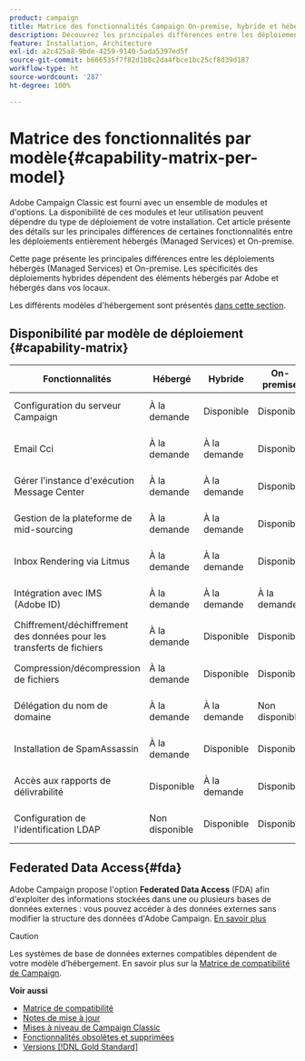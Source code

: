 ```yaml
---
product: campaign
title: Matrice des fonctionnalités Campaign On-premise, hybride et hébergé
description: Découvrez les principales différences entre les déploiements hébergés et On-premise
feature: Installation, Architecture
exl-id: a2c425a8-9bde-4259-9140-5ada5397ed5f
source-git-commit: b666535f7f82d1b8c2da4fbce1bc25cf8d39d187
workflow-type: ht
source-wordcount: '287'
ht-degree: 100%

---
```


# Matrice des fonctionnalités par modèle{#capability-matrix-per-model}



Adobe Campaign Classic est fourni avec un ensemble de modules et d&#39;options. La disponibilité de ces modules et leur utilisation peuvent dépendre du type de déploiement de votre installation. Cet article présente des détails sur les principales différences de certaines fonctionnalités entre les déploiements entièrement hébergés (Managed Services) et On-premise.

Cette page présente les principales différences entre les déploiements hébergés (Managed Services) et On-premise. Les spécificités des déploiements hybrides dépendent des éléments hébergés par Adobe et hébergés dans vos locaux.

Les différents modèles d&#39;hébergement sont présentés [dans cette section](../../installation/using/hosting-models.md).

## Disponibilité par modèle de déploiement {#capability-matrix}

| Fonctionnalités | Hébergé | Hybride | On-premise | Détails |
|-----------------------------------------------|------------------|-----------|---------------|-----------------------------------------------------------------------------------------------------------------------------------------------------------------------------------------------------------------------|
| Configuration du serveur Campaign | À la demande | Disponible | Disponible | [En savoir plus](../../installation/using/the-server-configuration-file.md) |
| Email Cci | À la demande | À la demande | Disponible | [En savoir plus](../../installation/using/email-archiving.md) |
| Gérer l&#39;instance d&#39;exécution Message Center | À la demande | À la demande | Disponible | [En savoir plus](../../message-center/using/about-transactional-messaging.md) |
| Gestion de la plateforme de mid-sourcing | À la demande | À la demande | Disponible | [En savoir plus](../../installation/using/mid-sourcing-server.md) |
| Inbox Rendering via Litmus | À la demande | À la demande | Disponible | [En savoir plus](../../delivery/using/inbox-rendering.md) |
| Intégration avec IMS (Adobe ID) | À la demande | À la demande | À la demande | [En savoir plus](../../integrations/using/about-adobe-id.md) |
| Chiffrement/déchiffrement des données pour les transferts de fichiers | À la demande | Disponible | Disponible | [En savoir plus](../../platform/using/unzip-decrypt.md) |
| Compression/décompression de fichiers | À la demande | Disponible | Disponible | [En savoir plus](../../platform/using/unzip-decrypt.md) |
| Délégation du nom de domaine | À la demande | À la demande | Non disponible | [En savoir plus](https://experienceleague.adobe.com/docs/control-panel/using/subdomains-and-certificates/setting-up-new-subdomain.html?lang=fr) |
| Installation de SpamAssassin | À la demande | Disponible | Disponible | [En savoir plus](../../delivery/using/spamassassin.md) |
| Accès aux rapports de délivrabilité | Disponible | À la demande | Disponible | [En savoir plus](../../delivery/using/monitoring-deliverability.md) |
| Configuration de l&#39;identification LDAP | Non disponible | Disponible | Disponible | [En savoir plus](../../installation/using/connecting-through-ldap.md) |


## Federated Data Access{#fda}

Adobe Campaign propose l&#39;option **Federated Data Access** (FDA) afin d&#39;exploiter des informations stockées dans une ou plusieurs bases de données externes : vous pouvez accéder à des données externes sans modifier la structure des données d&#39;Adobe Campaign. [En savoir plus](../../installation/using/about-fda.md)

>[!CAUTION]
>
>Les systèmes de base de données externes compatibles dépendent de votre modèle d’hébergement. En savoir plus sur la [Matrice de compatibilité de Campaign](../../rn/using/compatibility-matrix.md).
>

**Voir aussi**

* [Matrice de compatibilité](../../rn/using/compatibility-matrix.md)
* [Notes de mise à jour](../../rn/using/latest-release.md)
* [Mises à niveau de Campaign Classic](../../rn/using/rn-overview.md)
* [Fonctionnalités obsolètes et supprimées](../../rn/using/deprecated-features.md)
* [Versions [!DNL Gold Standard]](../../rn/using/gold-standard.md)
